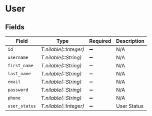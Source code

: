 # User


## Fields

| Field                  | Type                   | Required               | Description            |
| ---------------------- | ---------------------- | ---------------------- | ---------------------- |
| `id`                   | *T.nilable(::Integer)* | :heavy_minus_sign:     | N/A                    |
| `username`             | *T.nilable(::String)*  | :heavy_minus_sign:     | N/A                    |
| `first_name`           | *T.nilable(::String)*  | :heavy_minus_sign:     | N/A                    |
| `last_name`            | *T.nilable(::String)*  | :heavy_minus_sign:     | N/A                    |
| `email`                | *T.nilable(::String)*  | :heavy_minus_sign:     | N/A                    |
| `password`             | *T.nilable(::String)*  | :heavy_minus_sign:     | N/A                    |
| `phone`                | *T.nilable(::String)*  | :heavy_minus_sign:     | N/A                    |
| `user_status`          | *T.nilable(::Integer)* | :heavy_minus_sign:     | User Status            |